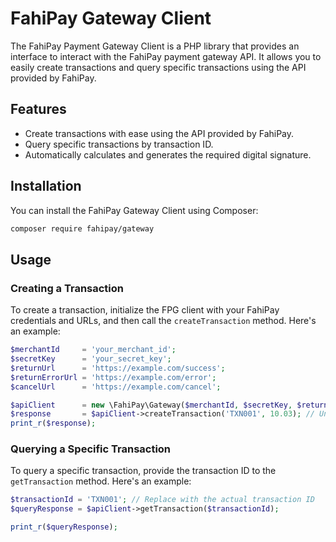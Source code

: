 # FahiPay Gateway Client

The FahiPay Payment Gateway Client is a PHP library that provides an interface to interact with the FahiPay payment gateway API. It allows you to easily create transactions and query specific transactions using the API provided by FahiPay.

## Features

- Create transactions with ease using the API provided by FahiPay.
- Query specific transactions by transaction ID.
- Automatically calculates and generates the required digital signature.

## Installation

You can install the FahiPay Gateway Client using Composer:

```sh
composer require fahipay/gateway
```
## Usage

### Creating a Transaction

To create a transaction, initialize the FPG client with your FahiPay credentials and URLs, and then call the `createTransaction` method. Here's an example:

```php
$merchantId     = 'your_merchant_id';
$secretKey      = 'your_secret_key';
$returnUrl      = 'https://example.com/success';
$returnErrorUrl = 'https://example.com/error';
$cancelUrl      = 'https://example.com/cancel';

$apiClient      = new \FahiPay\Gateway($merchantId, $secretKey, $returnUrl, $returnErrorUrl, $cancelUrl);
$response       = $apiClient->createTransaction('TXN001', 10.03); // Unique transaction id, Amount in MVR (2dp)
print_r($response);
```
### Querying a Specific Transaction
To query a specific transaction, provide the transaction ID to the `getTransaction` method. Here's an example:

```php
$transactionId = 'TXN001'; // Replace with the actual transaction ID
$queryResponse = $apiClient->getTransaction($transactionId);

print_r($queryResponse);
```

